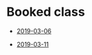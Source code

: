 # Booked class

* [2019-03-06](https://lwplvx.github.io/LeaningEnglish/booked/2019-03-06)

* [2019-03-11](https://lwplvx.github.io/LeaningEnglish/booked/2019-03-11)
